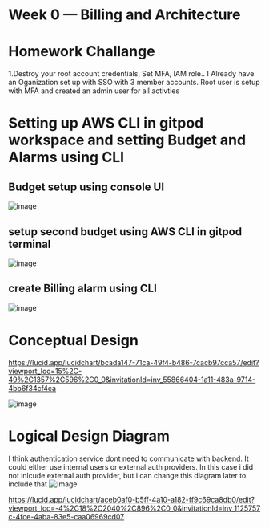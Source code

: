 # Week 0 — Billing and Architecture

# Homework Challange
1.Destroy your root account credentials, Set MFA, IAM role..  I Already have an Oganization set up with SSO with 3 member accounts. Root user is setup with MFA and created an admin user for all activties

# Setting up AWS CLI in gitpod workspace and setting Budget and Alarms using CLI

## Budget setup using console UI

![image](https://user-images.githubusercontent.com/5489060/219870559-c943eef3-0415-4ee5-8019-f55084fddac5.png)

## setup second budget using AWS CLI in gitpod terminal
![image](https://user-images.githubusercontent.com/5489060/219872038-7a50f2df-4ff0-4e28-8c10-4b47c64379f0.png)

## create Billing alarm using CLI
![image](https://user-images.githubusercontent.com/5489060/219872526-35940e1e-d919-4f02-9ddd-5eed259acb01.png)


# Conceptual Design 
https://lucid.app/lucidchart/bcada147-71ca-49f4-b486-7cacb97cca57/edit?viewport_loc=15%2C-49%2C1357%2C596%2C0_0&invitationId=inv_55866404-1a11-483a-9714-4bb6f34cf4ca

![image](https://user-images.githubusercontent.com/5489060/219876016-cbf28ac6-4e62-4b82-9c83-295bca2e301b.png)


# Logical Design Diagram
I think authentication service dont need to communicate with backend. It could either use internal users or external auth providers. In this case i did not inlcude external auth provider, but i can change this diagram later to include that
![image](https://user-images.githubusercontent.com/5489060/219874145-4b875a42-fa43-49f5-8c72-6d67ec47fd3b.png)

https://lucid.app/lucidchart/aceb0af0-b5ff-4a10-a182-ff9c69ca8db0/edit?viewport_loc=-4%2C18%2C2040%2C896%2C0_0&invitationId=inv_1125757c-4fce-4aba-83e5-caa06969cd07

